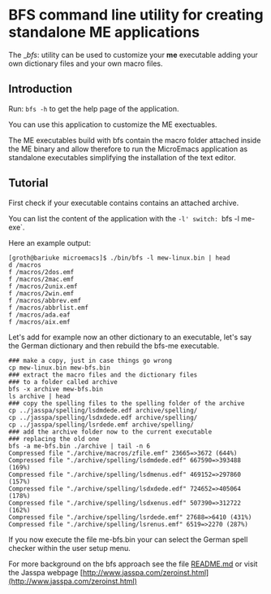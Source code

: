 # BFS command line utility for creating standalone ME applications

The __bfs_: utility can be used to customize  your __me__  executable  adding your own
dictionary files and your own macro files.

## Introduction

Run: `bfs -h` to get the help page of the application.

You can use this application to customize the ME exectuables.

The ME executables build with bfs contain the macro folder attached inside the
ME binary and allow therefore to run the MicroEmacs  application as standalone
executables simplifying the installation of the text editor.


## Tutorial

First check if your executable contains contains an attached archive.

You can list the content of the application with the `-l' switch: `bfs -l me-exe`.

Here an example output:

```
[groth@bariuke microemacs]$ ./bin/bfs -l mew-linux.bin | head
d /macros
f /macros/2dos.emf
f /macros/2mac.emf
f /macros/2unix.emf
f /macros/2win.emf
f /macros/abbrev.emf
f /macros/abbrlist.emf
f /macros/ada.eaf
f /macros/aix.emf
```

Let's add for example now an other dictionary to an executable,  let's say the
German dictionary and then rebuild the bfs-me executable.

```
### make a copy, just in case things go wrong
cp mew-linux.bin mew-bfs.bin
### extract the macro files and the dictionary files
### to a folder called archive
bfs -x archive mew-bfs.bin
ls archive | head
### copy the spelling files to the spelling folder of the archive
cp ../jasspa/spelling/lsdmdede.edf archive/spelling/
cp ../jasspa/spelling/lsdxdede.edf archive/spelling/
cp ../jasspa/spelling/lsrdede.emf archive/spelling/
### add the archive folder now to the current executable
### replacing the old one
bfs -a me-bfs.bin ./archive | tail -n 6
Compressed file "./archive/macros/zfile.emf" 23665=>3672 (644%)
Compressed file "./archive/spelling/lsdmdede.edf" 667590=>393488 (169%)
Compressed file "./archive/spelling/lsdmenus.edf" 469152=>297860 (157%)
Compressed file "./archive/spelling/lsdxdede.edf" 724652=>405064 (178%)
Compressed file "./archive/spelling/lsdxenus.edf" 507390=>312722 (162%)
Compressed file "./archive/spelling/lsrdede.emf" 27688=>6410 (431%)
Compressed file "./archive/spelling/lsrenus.emf" 6519=>2270 (287%)
```

If you now  execute  the file  me-bfs.bin  your can  select  the German  spell
checker within the user setup menu.

For more background on the bfs approach see the file [README.md](README.md) or visit the Jasspa webpage [http://www.jasspa.com/zeroinst.html](http://www.jasspa.com/zeroinst.html)
